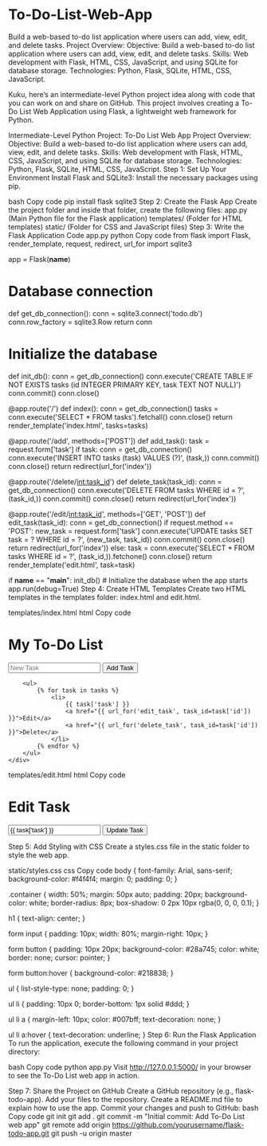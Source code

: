 # To-Do-List-Web-App
Build a web-based to-do list application where users can add, view, edit, and delete tasks.
Project Overview:
Objective: Build a web-based to-do list application where users can add, view, edit, and delete tasks.
Skills: Web development with Flask, HTML, CSS, JavaScript, and using SQLite for database storage.
Technologies: Python, Flask, SQLite, HTML, CSS, JavaScript.

Kuku, here’s an intermediate-level Python project idea along with code that you can work on and share on GitHub. This project involves creating a To-Do List Web Application using Flask, a lightweight web framework for Python.

Intermediate-Level Python Project: To-Do List Web App
Project Overview:
Objective: Build a web-based to-do list application where users can add, view, edit, and delete tasks.
Skills: Web development with Flask, HTML, CSS, JavaScript, and using SQLite for database storage.
Technologies: Python, Flask, SQLite, HTML, CSS, JavaScript.
Step 1: Set Up Your Environment
Install Flask and SQLite3: Install the necessary packages using pip.

bash
Copy code
pip install flask sqlite3
Step 2: Create the Flask App
Create the project folder and inside that folder, create the following files:
app.py (Main Python file for the Flask application)
templates/ (Folder for HTML templates)
static/ (Folder for CSS and JavaScript files)
Step 3: Write the Flask Application Code
app.py
python
Copy code
from flask import Flask, render_template, request, redirect, url_for
import sqlite3

app = Flask(__name__)

# Database connection
def get_db_connection():
    conn = sqlite3.connect('todo.db')
    conn.row_factory = sqlite3.Row
    return conn

# Initialize the database
def init_db():
    conn = get_db_connection()
    conn.execute('CREATE TABLE IF NOT EXISTS tasks (id INTEGER PRIMARY KEY, task TEXT NOT NULL)')
    conn.commit()
    conn.close()

@app.route('/')
def index():
    conn = get_db_connection()
    tasks = conn.execute('SELECT * FROM tasks').fetchall()
    conn.close()
    return render_template('index.html', tasks=tasks)

@app.route('/add', methods=['POST'])
def add_task():
    task = request.form['task']
    if task:
        conn = get_db_connection()
        conn.execute('INSERT INTO tasks (task) VALUES (?)', (task,))
        conn.commit()
        conn.close()
    return redirect(url_for('index'))

@app.route('/delete/<int:task_id>')
def delete_task(task_id):
    conn = get_db_connection()
    conn.execute('DELETE FROM tasks WHERE id = ?', (task_id,))
    conn.commit()
    conn.close()
    return redirect(url_for('index'))

@app.route('/edit/<int:task_id>', methods=['GET', 'POST'])
def edit_task(task_id):
    conn = get_db_connection()
    if request.method == 'POST':
        new_task = request.form['task']
        conn.execute('UPDATE tasks SET task = ? WHERE id = ?', (new_task, task_id))
        conn.commit()
        conn.close()
        return redirect(url_for('index'))
    else:
        task = conn.execute('SELECT * FROM tasks WHERE id = ?', (task_id,)).fetchone()
        conn.close()
        return render_template('edit.html', task=task)

if __name__ == "__main__":
    init_db()  # Initialize the database when the app starts
    app.run(debug=True)
Step 4: Create HTML Templates
Create two HTML templates in the templates folder: index.html and edit.html.

templates/index.html
html
Copy code
<!DOCTYPE html>
<html lang="en">
<head>
    <meta charset="UTF-8">
    <meta name="viewport" content="width=device-width, initial-scale=1.0">
    <title>To-Do List</title>
    <link rel="stylesheet" href="{{ url_for('static', filename='styles.css') }}">
</head>
<body>
    <div class="container">
        <h1>My To-Do List</h1>
        <form action="/add" method="POST">
            <input type="text" name="task" placeholder="New Task" required>
            <button type="submit">Add Task</button>
        </form>
        
        <ul>
            {% for task in tasks %}
                <li>
                    {{ task['task'] }}
                    <a href="{{ url_for('edit_task', task_id=task['id']) }}">Edit</a>
                    <a href="{{ url_for('delete_task', task_id=task['id']) }}">Delete</a>
                </li>
            {% endfor %}
        </ul>
    </div>
</body>
</html>
templates/edit.html
html
Copy code
<!DOCTYPE html>
<html lang="en">
<head>
    <meta charset="UTF-8">
    <meta name="viewport" content="width=device-width, initial-scale=1.0">
    <title>Edit Task</title>
    <link rel="stylesheet" href="{{ url_for('static', filename='styles.css') }}">
</head>
<body>
    <div class="container">
        <h1>Edit Task</h1>
        <form action="" method="POST">
            <input type="text" name="task" value="{{ task['task'] }}" required>
            <button type="submit">Update Task</button>
        </form>
    </div>
</body>
</html>
Step 5: Add Styling with CSS
Create a styles.css file in the static folder to style the web app.

static/styles.css
css
Copy code
body {
    font-family: Arial, sans-serif;
    background-color: #f4f4f4;
    margin: 0;
    padding: 0;
}

.container {
    width: 50%;
    margin: 50px auto;
    padding: 20px;
    background-color: white;
    border-radius: 8px;
    box-shadow: 0 2px 10px rgba(0, 0, 0, 0.1);
}

h1 {
    text-align: center;
}

form input {
    padding: 10px;
    width: 80%;
    margin-right: 10px;
}

form button {
    padding: 10px 20px;
    background-color: #28a745;
    color: white;
    border: none;
    cursor: pointer;
}

form button:hover {
    background-color: #218838;
}

ul {
    list-style-type: none;
    padding: 0;
}

ul li {
    padding: 10px 0;
    border-bottom: 1px solid #ddd;
}

ul li a {
    margin-left: 10px;
    color: #007bff;
    text-decoration: none;
}

ul li a:hover {
    text-decoration: underline;
}
Step 6: Run the Flask Application
To run the application, execute the following command in your project directory:

bash
Copy code
python app.py
Visit http://127.0.0.1:5000/ in your browser to see the To-Do List web app in action.

Step 7: Share the Project on GitHub
Create a GitHub repository (e.g., flask-todo-app).
Add your files to the repository.
Create a README.md file to explain how to use the app.
Commit your changes and push to GitHub:
bash
Copy code
git init
git add .
git commit -m "Initial commit: Add To-Do List web app"
git remote add origin https://github.com/yourusername/flask-todo-app.git
git push -u origin master

